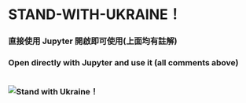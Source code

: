<h1>STAND-WITH-UKRAINE！
<h3>直接使用 Jupyter 開啟即可使用(上面均有註解)
<h3>Open directly with Jupyter and use it (all comments above)
<br>
<br>
 
 ![Stand with Ukraine！](https://github.com/TsaiRongFu/Humble-Bundle-STAND-WITH-UKRAINE-BUNDLE-packet-key-save-to-csv/blob/main/Stand%20with%20Ukraine%EF%BC%81.gif)